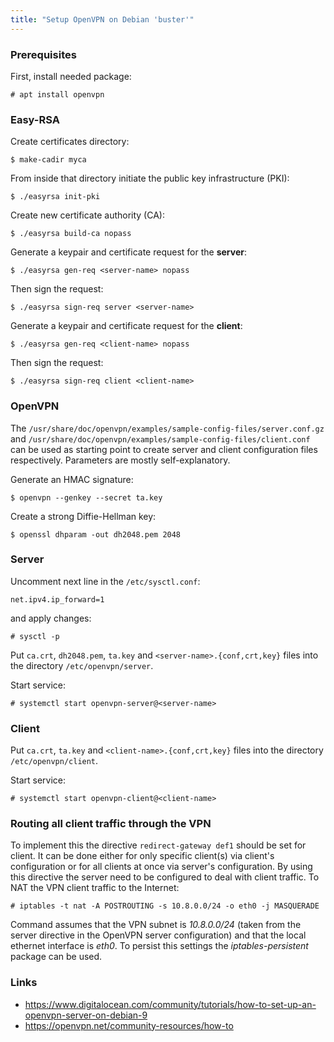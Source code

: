 ```yaml
---
title: "Setup OpenVPN on Debian 'buster'"
---
```


### Prerequisites

First, install needed package:

    # apt install openvpn

### Easy-RSA

Create certificates directory:

    $ make-cadir myca

From inside that directory initiate the public key infrastructure (PKI):

    $ ./easyrsa init-pki

Create new certificate authority (CA):

    $ ./easyrsa build-ca nopass

Generate a keypair and certificate request for the **server**:

    $ ./easyrsa gen-req <server-name> nopass

Then sign the request:

    $ ./easyrsa sign-req server <server-name>

Generate a keypair and certificate request for the **client**:

    $ ./easyrsa gen-req <client-name> nopass

Then sign the request:

    $ ./easyrsa sign-req client <client-name>

### OpenVPN

The `/usr/share/doc/openvpn/examples/sample-config-files/server.conf.gz` and `/usr/share/doc/openvpn/examples/sample-config-files/client.conf` can be used as starting point to create server and client configuration files respectively. Parameters are mostly self-explanatory.

Generate an HMAC signature:

    $ openvpn --genkey --secret ta.key

Create a strong Diffie-Hellman key:

    $ openssl dhparam -out dh2048.pem 2048


### Server

Uncomment next line in the `/etc/sysctl.conf`:

    net.ipv4.ip_forward=1

and apply changes:

    # sysctl -p

Put `ca.crt`, `dh2048.pem`, `ta.key` and `<server-name>.{conf,crt,key}` files into the directory `/etc/openvpn/server`.

Start service:

    # systemctl start openvpn-server@<server-name>

### Client

Put `ca.crt`, `ta.key` and `<client-name>.{conf,crt,key}` files into the directory `/etc/openvpn/client`.

Start service:

    # systemctl start openvpn-client@<client-name>

### Routing all client traffic through the VPN

To implement this the directive `redirect-gateway def1` should be set for client. It can be done either for only specific client(s) via client's configuration or for all clients at once via server's configuration. By using this directive the server need to be configured to deal with client traffic. To NAT the VPN client traffic to the Internet:

    # iptables -t nat -A POSTROUTING -s 10.8.0.0/24 -o eth0 -j MASQUERADE

Command assumes that the VPN subnet is *10.8.0.0/24* (taken from the server directive in the OpenVPN server configuration) and that the local ethernet interface is *eth0*. To persist this settings the *iptables-persistent* package can be used.

### Links

 * https://www.digitalocean.com/community/tutorials/how-to-set-up-an-openvpn-server-on-debian-9
 * https://openvpn.net/community-resources/how-to